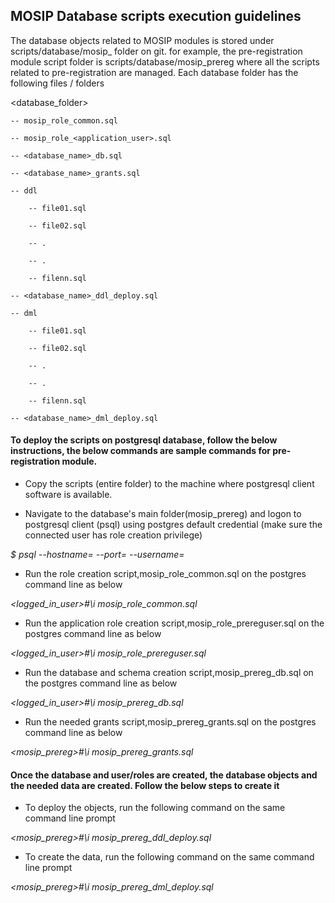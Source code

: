 ## MOSIP Database scripts execution guidelines

The database objects related to MOSIP modules is stored under scripts/database/mosip_<module abbreviation> folder on git. for example, the pre-registration module script folder is scripts/database/mosip_prereg where all the scripts related to pre-registration are managed. Each database folder has the following files / folders


<database_folder>

	-- mosip_role_common.sql
	
	-- mosip_role_<application_user>.sql
	
	-- <database_name>_db.sql
	
	-- <database_name>_grants.sql
	
    -- ddl
    
		-- file01.sql
		
		-- file02.sql
		
		-- .
		
		-- .
		
		-- filenn.sql
		
	-- <database_name>_ddl_deploy.sql
	
    -- dml
    
		-- file01.sql
		
		-- file02.sql
		
		-- .
		
		-- .
		
		-- filenn.sql
		
	-- <database_name>_dml_deploy.sql


#### To deploy the scripts on postgresql database, follow the below instructions, the below commands are sample commands for pre-registration module.

* Copy the scripts (entire folder) to the machine where postgresql client software is available.

* Navigate to the database's main folder(mosip_prereg) and logon to postgresql client (psql) using postgres default credential (make sure the connected user has role creation privilege)

<em> $ psql --hostname=<hostname> --port=<port> --username=<username></em>

* Run the role creation script,mosip_role_common.sql on the postgres command line as below

<em><logged_in_user>#\i mosip_role_common.sql</em>

* Run the application role creation script,mosip_role_prereguser.sql on the postgres command line as below

<em> <logged_in_user>#\i mosip_role_prereguser.sql</em>

* Run the database and schema creation script,mosip_prereg_db.sql on the postgres command line as below

<em> <logged_in_user>#\i mosip_prereg_db.sql</em>

* Run the needed grants script,mosip_prereg_grants.sql on the postgres command line as below

<em> <mosip_prereg>#\i mosip_prereg_grants.sql</em>

#### Once the database and user/roles are created, the database objects and the needed data are created. Follow the below steps to create it 

* To deploy the objects, run the following command on the same command line prompt

<em> <mosip_prereg>#\i mosip_prereg_ddl_deploy.sql</em>

* To create the data, run the following command on the same command line prompt

<em> <mosip_prereg>#\i mosip_prereg_dml_deploy.sql</em>
